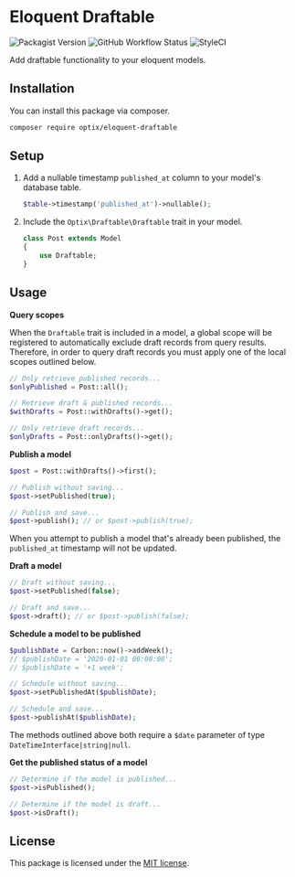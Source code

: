 # Eloquent Draftable

![Packagist Version](https://img.shields.io/packagist/v/optix/eloquent-draftable)
![GitHub Workflow Status](https://img.shields.io/github/workflow/status/optixsolutions/eloquent-draftable/Run%20tests)
![StyleCI](https://styleci.io/repos/133484703/shield)

Add draftable functionality to your eloquent models.

## Installation

You can install this package via composer.

```bash
composer require optix/eloquent-draftable
```

## Setup

1. Add a nullable timestamp `published_at` column to your model's database table.

    ```php
    $table->timestamp('published_at')->nullable();
    ```

2. Include the `Optix\Draftable\Draftable` trait in your model.

    ```php
    class Post extends Model
    {
        use Draftable;
    }
    ```

## Usage

**Query scopes**

When the `Draftable` trait is included in a model, a global scope will be registered to automatically exclude
draft records from query results. Therefore, in order to query draft records you must apply one of the local
scopes outlined below.

```php
// Only retrieve published records...
$onlyPublished = Post::all();

// Retrieve draft & published records...
$withDrafts = Post::withDrafts()->get();

// Only retrieve draft records...
$onlyDrafts = Post::onlyDrafts()->get();
```

**Publish a model**

```php
$post = Post::withDrafts()->first();

// Publish without saving...
$post->setPublished(true);

// Publish and save...
$post->publish(); // or $post->publish(true);
```

When you attempt to publish a model that's already been published, the `published_at` timestamp will not be updated.

**Draft a model**

```php
// Draft without saving...
$post->setPublished(false);

// Draft and save...
$post->draft(); // or $post->publish(false);
```

**Schedule a model to be published**

```php
$publishDate = Carbon::now()->addWeek();
// $publishDate = '2020-01-01 00:00:00';
// $publishDate = '+1 week';

// Schedule without saving...
$post->setPublishedAt($publishDate);

// Schedule and save...
$post->publishAt($publishDate);
```

The methods outlined above both require a `$date` parameter of type `DateTimeInterface|string|null`.

**Get the published status of a model**

```php
// Determine if the model is published...
$post->isPublished();

// Determine if the model is draft...
$post->isDraft();
```

## License

This package is licensed under the [MIT license](LICENSE.md).
